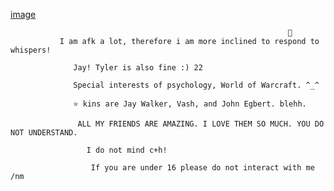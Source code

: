 [image](https://github.com/CactusEggs/CactusEggs/assets/172105020/9c92cbc4-0de4-43e1-ac2a-4d9d86a64064)






                                                                  🐇
               I am afk a lot, therefore i am more inclined to respond to whispers!

                  Jay! Tyler is also fine :) 22

                  Special interests of psychology, World of Warcraft. ^_^

                  ⭐ kins are Jay Walker, Vash, and John Egbert. blehh.

                   ALL MY FRIENDS ARE AMAZING. I LOVE THEM SO MUCH. YOU DO NOT UNDERSTAND.

                     I do not mind c+h! 

                      If you are under 16 please do not interact with me /nm


